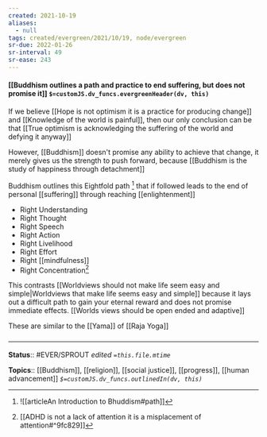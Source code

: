 ```yaml
---
created: 2021-10-19
aliases:
  - null
tags: created/evergreen/2021/10/19, node/evergreen
sr-due: 2022-01-26
sr-interval: 49
sr-ease: 243
---
```


#### [[Buddhism outlines a path and practice to end suffering, but does not promise it]] `$=customJS.dv_funcs.evergreenHeader(dv, this)`

If we believe [[Hope is not optimism it is a practice for producing change]] and [[Knowledge of the world is painful]], then our only conclusion can be that [[True optimism is acknowledging the suffering of the world and defying it anyway]]

However, [[Buddhism]] doesn't promise any ability to achieve that change, it merely gives us the strength to push forward, because
[[Buddhism is the study of happiness through detachment]]

Buddhism outlines this Eightfold path [^1] that if followed leads to the end of personal [[suffering]] through reaching [[enlightenment]]
- Right Understanding
- Right Thought
- Right Speech
- Right Action
- Right Livelihood
- Right Effort
- Right [[mindfulness]] 
- Right Concentration[^2]

This contrasts [[Worldviews should not make life seem easy and simple|Worldviews that make life seems easy and simple]] because
it lays out a difficult path to gain your eternal reward and does not promise immediate effects.
[[Worlds views should be open ended and adaptive]]

These are similar to the [[Yama]] of [[Raja Yoga]]

### <hr class="footnote"/>

**Status**:: #EVER/SPROUT 
*edited `=this.file.mtime`*

**Topics**:: [[Buddhism]], [[religion]], [[social justice]], [[progress]], [[human advancement]]
*`$=customJS.dv_funcs.outlinedIn(dv, this)`*

[^1]: ![[articleAn Introduction to Bhuddism#path]]
[^2]: [[ADHD is not a lack of attention it is a misplacement of attention#^9fc829]]
